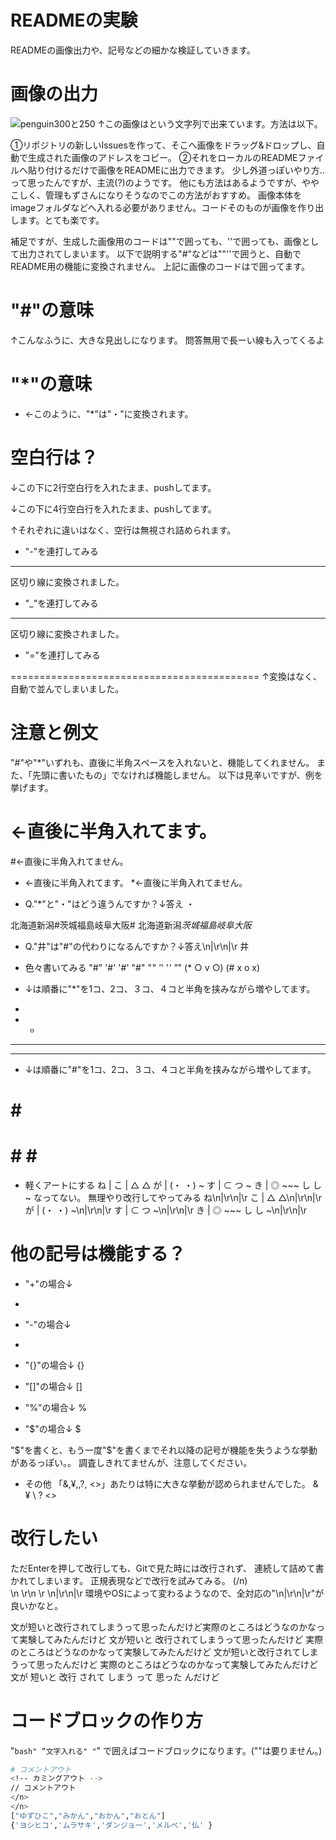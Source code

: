# READMEの実験
READMEの画像出力や、記号などの細かな検証していきます。

# 画像の出力
![penguin300と250](https://user-images.githubusercontent.com/44775152/158930776-ad5529f3-fe63-48a5-a332-26963d16119b.jpg)
↑この画像は<!-- ![penguin300と250](https://user-images.githubusercontent.com/44775152/158930776-ad5529f3-fe63-48a5-a332-26963d16119b.jpg) -->という文字列で出来ています。方法は以下。

①リポジトリの新しいIssuesを作って、そこへ画像をドラッグ&ドロップし、自動で生成された画像のアドレスをコピー。</n>
②それをローカルのREADMEファイルへ貼り付けるだけで画像をREADMEに出力できます。
少し外道っぽいやり方..って思ったんですが、主流(?)のようです。
他にも方法はあるようですが、ややこしく、管理もずさんになりそうなのでこの方法がおすすめ。
画像本体をimageフォルダなどへ入れる必要がありません。コードそのものが画像を作り出します。とても楽です。

補足ですが、生成した画像用のコードは""で囲っても、''で囲っても、画像として出力されてしまいます。
以下で説明する"#"などは""''で囲うと、自動でREADME用の機能に変換されません。
上記に画像のコードは<!-- -->で囲ってます。
# "#"の意味
↑こんなふうに、大きな見出しになります。
問答無用で長ーい線も入ってくるよ

# "*"の意味
* ←このように、"*"は"・"に変換されます。

# 空白行は？
↓この下に2行空白行を入れたまま、pushしてます。


↓この下に4行空白行を入れたまま、pushしてます。




↑それぞれに違いはなく、空行は無視され詰められます。



* "-"を連打してみる
-------------------------------------------
区切り線に変換されました。
* "_"を連打してみる
___________________________________________
区切り線に変換されました。

* "="を連打してみる

===========================================
↑変換はなく、自動で並んでしまいました。

# 注意と例文
"#"や"*"いずれも、直後に半角スペースを入れないと、機能してくれません。
また、「先頭に書いたもの」でなければ機能しません。</n>
以下は見辛いですが、例を挙げます。

# ←直後に半角入れてます。
#←直後に半角入れてません。

* ←直後に半角入れてます。
*←直後に半角入れてません。

* Q."*"と"・"はどう違うんですか？↓答え
・

北海道新潟#茨城福島岐阜大阪# 
北海道新潟*茨城福島岐阜大阪* 

* Q."井"は"#"の代わりになるんですか？↓答え\n|\r\n|\r
井

* 色々書いてみる
"#" '#'
'#' "#"
"*" '*'
'*' "*"
(* ○ v ○)
(# x o x)
* ↓は順番に"*"を1コ、2コ、３コ、４コと半角を挟みながら増やしてます。
* 
* * 
* * * 
* * * * 
* ↓は順番に"#"を1コ、2コ、３コ、４コと半角を挟みながら増やしてます。
# 
# # 
# # # 
# # # # 

* 軽くアートにする
        ね  |
        こ  |                   △  △
        が  |                  (・ ・)   ~
    す      |                 ⊂      つ  ~
    き      |  ◎ ~~~            し し    ~
なってない。
無理やり改行してやってみる
        ね\n|\r\n|\r
        こ  |                   △  △\n|\r\n|\r
        が  |                  (・ ・)   ~\n|\r\n|\r
    す      |                 ⊂      つ  ~\n|\r\n|\r
    き      |  ◎ ~~~            し し    ~\n|\r\n|\r



# 他の記号は機能する？
* "+"の場合↓
+ 

* "-"の場合↓
- 

* "{}"の場合↓
{} 

* "[]"の場合↓
[] 

* "%"の場合↓
% 

* "$"の場合↓
$ 

"$"を書くと、もう一度"$"を書くまでそれ以降の記号が機能を失うような挙動があるっぽい。。
調査しきれてませんが、注意してください。

* その他
「&,¥,\,?, <>」あたりは特に大きな挙動が認められませんでした。
& 
¥ 
\ 
? 
<> 

# 改行したい
ただEnterを押して改行しても、Gitで見た時には改行されず、
連続して詰めて書かれてしまいます。
正規表現などで改行を試みてみる。
(/n)
</n>
<br>
\n 
\r\n
\r
\n|\r\n|\r
環境やOSによって変わるようなので、全対応の"\n|\r\n|\r"が良いかなと。

文が短いと改行されてしまうって思ったんだけど実際のところはどうなのかなって実験してみたんだけど
文が短いと
改行されてしまうって思ったんだけど
実際のところはどうなのかなって実験してみたんだけど
文が短いと改行されてしまうって思ったんだけど
実際のところはどうなのかなって実験してみたんだけど
文が
短いと
改行
されて
しまう
って
思った
んだけど




# コードブロックの作り方
"```bash"
”文字入れる"
"```"
で囲えばコードブロックになります。(""は要りません。)

```bash
# コメントアウト
<!-- カミングアウト -->
// コメントアウト
</n>
</n>
["ゆずひこ","みかん","おかん","おとん"]
{'ヨシヒコ','ムラサキ','ダンジョー','メルべ','仏' }
```
